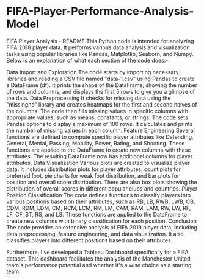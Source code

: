 # FIFA-Player-Performance-Analysis-Model

FIFA Player Analysis - README
This Python code is intended for analyzing FIFA 2018 player data. It performs various data analysis and visualization tasks using popular libraries like Pandas, Matplotlib, Seaborn, and Numpy. Below is an explanation of what each section of the code does:-

Data Import and Exploration
The code starts by importing necessary libraries and reading a CSV file named "data-1.csv" using Pandas to create a DataFrame (df).
It prints the shape of the DataFrame, showing the number of rows and columns, and displays the first 5 rows to give you a glimpse of the data.
Data Preprocessing
It checks for missing data using the "missingno" library and creates heatmaps for the first and second halves of the columns.
The code then fills missing values in specific columns with appropriate values, such as means, constants, or strings.
The code sets Pandas options to display a maximum of 100 rows.
It calculates and prints the number of missing values in each column.
Feature Engineering
Several functions are defined to compute specific player attributes like Defending, General, Mental, Passing, Mobility, Power, Rating, and Shooting.
These functions are applied to the DataFrame to create new columns with these attributes.
The resulting DataFrame now has additional columns for player attributes.
Data Visualization
Various plots are created to visualize player data.
It includes distribution plots for player attributes, count plots for preferred foot, pie charts for weak foot distribution, and bar plots for position and overall score distribution.
There are also box plots showing the distribution of overall scores in different popular clubs and countries.
Player Position Classification
The code defines functions to classify players into various positions based on their attributes, such as RB, LB, RWB, LWB, CB, CDM, RDM, LDM, CM, RCM, LCM, RM, LM, CAM, RAM, LAM, RW, LW, RF, LF, CF, ST, RS, and LS.
These functions are applied to the DataFrame to create new columns with binary classification for each position.
Conclusion
The code provides an extensive analysis of FIFA 2019 player data, including data preprocessing, feature engineering, and data visualization.
It also classifies players into different positions based on their attributes.

Furthermore, I've developed a Tableau Dashboard specifically for a FIFA dataset. This dashboard facilitates the analysis of the Manchester United team's performance potential and whether it's a wise choice as a starting team.
